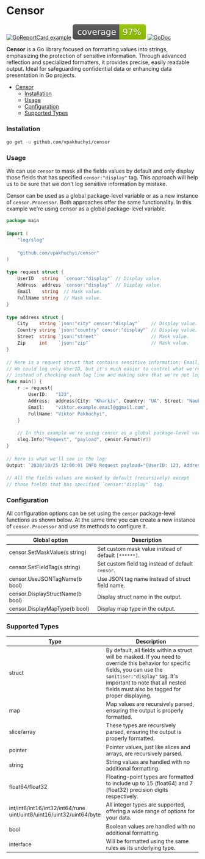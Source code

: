 # Censor

[![GoReportCard example](https://goreportcard.com/badge/github.com/vpakhuchyi/censor)](https://goreportcard.com/report/github.com/vpakhuchyi/censor)
![coverage](https://raw.githubusercontent.com/vpakhuchyi/censor/badges/.badges/main/coverage.svg)
[![GoDoc](https://godoc.org/github.com/vpakhuchyi/censor?status.svg)](https://godoc.org/github.com/vpakhuchyi/censor)

**Censor** is a Go library focused on formatting values into strings, emphasizing the protection
of sensitive information. Through advanced reflection and specialized formatters, it provides precise,
easily readable output. Ideal for safeguarding confidential data or enhancing data presentation in Go projects.

<!-- TOC -->

* [Censor](#censor)
    * [Installation](#installation)
    * [Usage](#usage)
    * [Configuration](#configuration)
    * [Supported Types](#supported-types)

<!-- TOC -->

### Installation

```bash
go get -u github.com/vpakhuchyi/censor
```

### Usage

We can use `censor` to mask all the fields values by default and only display those fields that has
specified `censor:"display"` tag.
This approach will help us to be sure that we don't log sensitive information by mistake.

Censor can be used as a global package-level variable or as a new instance of `censor.Processor`.
Both approaches offer the same functionality. In this example we're using censor as a global package-level variable.

```go
package main

import (
	"log/slog"

	"github.com/vpakhuchyi/censor"
)

type request struct {
	UserID   string  `censor:"display"` // Display value.
	Address  address `censor:"display"` // Display value.
	Email    string  // Mask value.
	FullName string  // Mask value.
}

type address struct {
	City    string `json:"city" censor:"display"`    // Display value.
	Country string `json:"country" censor:"display"` // Display value.
	Street  string `json:"street"`                   // Mask value.
	Zip     int    `json:"zip"`                      // Mask value.
}

// Here is a request struct that contains sensitive information: Email, FullName and Password.
// We could log only UserID, but it's much easier to control what we're logging by using censor 
// instead of checking each log line and making sure that we're not logging sensitive information.
func main() {
	r := request{
		UserID:   "123",
		Address:  address{City: "Kharkiv", Country: "UA", Street: "Nauky Avenue", Zip: 23335},
		Email:    "viktor.example.email@ggmail.com",
		FullName: "Viktor Pakhuchyi",
	}

	// In this example we're using censor as a global package-level variable with default configuration.
	slog.Info("Request", "payload", censor.Format(r))
}

// Here is what we'll see in the log:
Output: `2038/10/25 12:00:01 INFO Request payload="{UserID: 123, Address: {City: Kharkiv, Country: UA, Street: [******], Zip: [******]}, Email: [******], FullName: [******]}`

// All the fields values are masked by default (recursively) except 
// those fields that has specified `censor:"display"` tag.

```

### Configuration

All configuration options can be set using the `censor` package-level functions as shown below.
At the same time you can create a new instance of `censor.Processor` and use its methods to configure it.

| Global option                    | Description                                          |
|----------------------------------|------------------------------------------------------|
| censor.SetMaskValue(s string)    | Set custom mask value instead of default `[******]`. |
| censor.SetFieldTag(s string)     | Set custom field tag instead of default `censor`.    |
| censor.UseJSONTagName(b bool)    | Use JSON tag name instead of struct field name.      |
| censor.DisplayStructName(b bool) | Display struct name in the output.                   |
| censor.DisplayMapType(b bool)    | Display map type in the output.                      |

### Supported Types

| Type                                                                     | Description                                                                                                                                                                                                                                           |
|--------------------------------------------------------------------------|-------------------------------------------------------------------------------------------------------------------------------------------------------------------------------------------------------------------------------------------------------|
| struct                                                                   | By default, all fields within a struct will be masked. If you need to override this behavior for specific fields, you can use the `sanitiser:"display"` tag. It's important to note that all nested fields must also be tagged for proper displaying. |
| map                                                                      | Map values are recursively parsed, ensuring the output is properly formatted.                                                                                                                                                                         |
| slice/array                                                              | These types are recursively parsed, ensuring the output is properly formatted.                                                                                                                                                                        |
| pointer                                                                  | Pointer values, just like slices and arrays, are recursively parsed.                                                                                                                                                                                  |
| string                                                                   | String values are handled with no additional formatting.                                                                                                                                                                                              |
| float64/float32                                                          | Floating-point types are formatted to include up to 15 (float64) and 7 (float32) precision digits respectively.                                                                                                                                       |
| int/int8/int16/int32/int64/rune<br/>uint/uint8/uint16/uint32/uint64/byte | All integer types are supported, offering a wide range of options for your data.                                                                                                                                                                      |
| bool                                                                     | Boolean values are handled with no additional formatting.                                                                                                                                                                                             |
| interface                                                                | Will be formatted using the same rules as its underlying type.                                                                                                                                                                                        |
